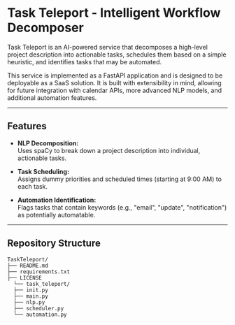 # Task Teleport - Intelligent Workflow Decomposer

Task Teleport is an AI-powered service that decomposes a high-level project description into actionable tasks, schedules them based on a simple heuristic, and identifies tasks that may be automated.

This service is implemented as a FastAPI application and is designed to be deployable as a SaaS solution. It is built with extensibility in mind, allowing for future integration with calendar APIs, more advanced NLP models, and additional automation features.

---

## Features

- **NLP Decomposition:**  
  Uses spaCy to break down a project description into individual, actionable tasks.

- **Task Scheduling:**  
  Assigns dummy priorities and scheduled times (starting at 9:00 AM) to each task.

- **Automation Identification:**  
  Flags tasks that contain keywords (e.g., "email", "update", "notification") as potentially automatable.

---

## Repository Structure

```
TaskTeleport/ 
├── README.md 
├── requirements.txt 
├── LICENSE 
  └── task_teleport/ 
  ├── init.py 
  ├── main.py 
  ├── nlp.py 
  ├── scheduler.py 
  └── automation.py
```
